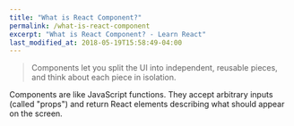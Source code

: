 ```yaml
---
title: "What is React Component?"
permalink: /what-is-react-component
excerpt: "What is React Component? - Learn React"
last_modified_at: 2018-05-19T15:58:49-04:00
---
```


> Components let you split the UI into independent, reusable pieces, and think about each piece in isolation.

Components are like JavaScript functions. They accept arbitrary inputs (called "props") and return React elements describing what should appear on the screen.
